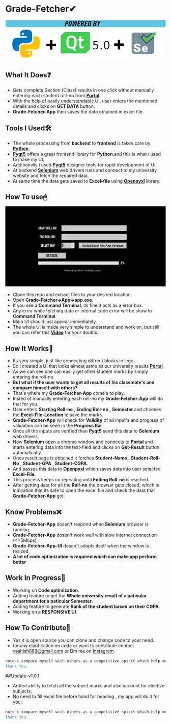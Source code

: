 # Grade-Fetcher✔
![](useless/show.png)
## What It Does❓
- Gets complete Section (Class) results in one click without manually entering each student roll-no from **[Portal]**.
- With the help of easily understandable UI, user enters the mentioned details and clicks on **GET DATA** button.
- **Grade-Fetcher-App** then saves the data obtained in excel file. 
## Tools I Used🛠
- The whole processing from **backend** to **frontend** is taken care by **[Python]**.
- **[Pyqt5]** offers a great frontend library for **Python**,and this is what i used to make my UI.
- Additionally i used **[Pyqt5]** designer tools for rapid development of UI.
- At backend **[Selenium]** web drivers runs and connect to my university website and fetch the required data.
- At same time the data gets saved to **Excel-file** using **[Openpyxl]** library.
## How To use🖱
![](useless/showgif.gif)
- Clone this repo and extract files to your desired location.
- Open **Grade-Fetcher->App->app.exe**.
- If you see a **Command Terminal**, its fine it acts as a error box.
- Any error while fetching data or internal code error will be show in **Command Terminal**.
- Main UI should just appear immediately.
- The whole UI is made very simple to understand and work on, but still you can refer this **[Video]** for your doubts.
## How It Works🤔
- Its very simple, just like connecting diffrent blocks in lego.
- So i created a UI that looks almost same as our university results **[Portal]**.
- As we can see one can easily get other student marks by simply entering the roll-no.
- **But what if the user wants to get all results of his classmate's and compare himself with others?**
- That's where my **Grade-Fetcher-App** come's to play.
- Insted of manually entering each roll-no my **Grade-Fetcher-App** will do that for you.
- User enters **Starting Roll-no** ,  **Ending Roll-no** , **Semester** and chooses the **Excel-File-Location** to save the marks.
- **Grade-Fetcher-App** will check for **Validity** of all input's and progress of validation can be seen in the **Progress Bar**
- Once all the inputs are verified then **Pyqt5** send this data to **Selenium** web drivers.
- Now **Selenium** open a chrome window and connects to **[Portal]** and starts entering data into the text-field and clicks on **Get-Result** button automatically.
- Once result page is obtained it fetches **Student-Name**  , **Student-Roll-No** , **Student-GPA** , **Student-CGPA**.
- And passes this data to **[Openpyxl]** which saves data into user selected **Excel-File**.
- This process keeps on repeating until  **Ending Roll-no** is reached.
- After getting data for all the **Roll-no** the browser gets closed, which is indication that its safe to open the excel file and check the data that **Grade-Fetcher-App** got.
## Know Problems❌
- **Grade-Fetcher-App** dosen't respond when  **Selenium** browser is running.
- **Grade-Fetcher-App** dosen't work well with slow internet connection (<=5Mbps)
- **Grade-Fetcher-App-UI**  dosen't adapts itself when the window is resized.
- **A lot of code optimization is required which can make app perform better**
## Work In Progress🚧 
- Working on **Code optimization**.
- Adding feature to get the **Whole university result of a paticular department for a paticular Semester**.
- Adding feature to generate **Rank of the student based on their CGPA**.
- Working on a **RESPONSIVE UI**.
## How To Contribute🤝 
- Yes,it is open source you can clone and change code to your need.
- for any clarification on code or want to contribute contact vashish888@gmail.com or Dm me on [Instagram].
 ```bash
note-i compare myself with others as a competitive spirit which help me improve myself but not everyone thinks the same so don't think i treat other based on their grades.
Thank You.
```
##Update-v1.0.1
- Added ability to fetch all the subject marks and also account for elective subjects;
- No need to fill excel file before hand for heading , my app will do it for you;

 ```bash
note-i compare myself with others as a competitive spirit which help me improve myself but not everyone thinks the same so don't think i treat other based on their grades.
Thank You.
```

[Video]: <https://youtu.be/zqiqtzCW5tM>
[Instagram]: <https://www.instagram.com/iamash1sh/>
[Python]: <https://www.python.org/>
[Pyqt5]: <https://pypi.org/project/PyQt5/>
[Selenium]: <https://www.seleniumhq.org/>
[Openpyxl]: <https://openpyxl.readthedocs.io/en/stable/#>
[Portal]: <https://doeresults.gitam.edu/onlineresults/pages/Newgrdcrdinput1.aspx>

